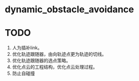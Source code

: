 # dynamic_obstacle_avoidance
# TODO
1. 人为插补link。
2. 优化轨迹跟随器，由向轨迹点更为轨迹的切线。
3. 优化轨迹跟随器的选点策略。
4. 优化点云的工程结构，优化点云处理过程。
5.  防止自碰撞